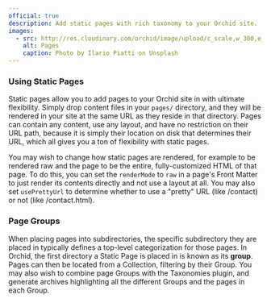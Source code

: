 ```yaml
---
official: true
description: Add static pages with rich taxonomy to your Orchid site.
images:
  - src: http://res.cloudinary.com/orchid/image/upload/c_scale,w_300,e_blur:150/v1524973072/plugins/pages.jpg
    alt: Pages
    caption: Photo by Ilario Piatti on Unsplash
---
```


### Using Static Pages

Static pages allow you to add pages to your Orchid site in with ultimate flexibility. Simply drop content files in your 
`pages/` directory, and they will be rendered in your site at the same URL as they reside in that directory. Pages can 
contain any content, use any layout, and have no restriction on their URL path, because it is simply their location on
disk that determines their URL, which all gives you a ton of flexibility with static pages.

You may wish to change how static pages are rendered, for example to be rendered raw and the page to be the entire, 
fully-customized HTML of that page. To do this, you can set the `renderMode` to `raw` in a page's Front Matter to just 
render its contents directly and not use a layout at all. You may also set `usePrettyUrl` to determine whether to use
a "pretty" URL (like /contact) or not (like /contact.html).

### Page Groups

When placing pages into subdirectories, the specific subdirectory they are placed in typically defines a top-level 
categorization for those pages. In Orchid, the first directory a Static Page is placed in is known as its **group**. 
Pages can then be located from a Collection, filtering by their Group. You may also wish to combine page Groups with the
Taxonomies plugin, and generate archives highlighting all the different Groups and the pages in each Group.